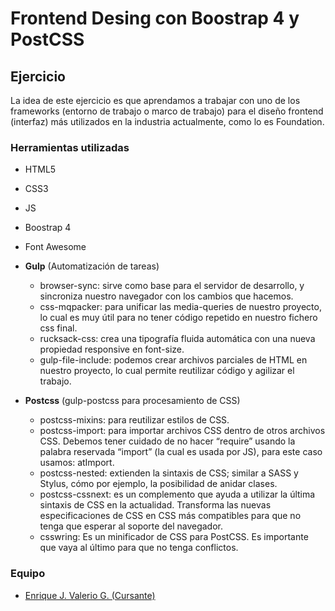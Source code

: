 # Frontend Desing con Boostrap 4 y PostCSS
## Ejercicio

La idea de este ejercicio es que aprendamos a trabajar con uno de los frameworks (entorno de trabajo o marco de trabajo) para el diseño frontend (interfaz) más utilizados en la industria actualmente, como lo es Foundation.

### Herramientas utilizadas
* HTML5
* CSS3
* JS
* Boostrap 4
* Font Awesome
* **Gulp** (Automatización de tareas)
	- browser-sync: sirve como base para el servidor de desarrollo, y sincroniza nuestro navegador con los cambios que hacemos.
	- css-mqpacker: para unificar las media-queries de nuestro proyecto, lo cual es muy útil para no tener código repetido en nuestro fichero css final.
	- rucksack-css: crea una tipografía fluida automática con una nueva propiedad responsive en font-size.
	- gulp-file-include: podemos crear archivos parciales de HTML en nuestro proyecto, lo cual permite reutilizar código y agilizar el trabajo.

* **Postcss** (gulp-postcss para procesamiento de CSS)
	- postcss-mixins: para reutilizar estilos de CSS.
	- postcss-import: para importar archivos CSS dentro de otros archivos CSS. Debemos tener cuidado de no hacer “require” usando la palabra reservada “import” (la cual es usada por JS), para este caso usamos: atImport.
	- postcss-nested: extienden la sintaxis de CSS; similar a SASS y Stylus, cómo por ejemplo, la posibilidad de anidar clases.
	- postcss-cssnext: es un complemento que ayuda a utilizar la última sintaxis de CSS en la actualidad. Transforma las nuevas especificaciones de CSS en CSS más compatibles para que no tenga que esperar al soporte del navegador. 
	- csswring: Es un minificador de CSS para PostCSS. Es importante que vaya al último para que no tenga conflictos.   

### Equipo
* [Enrique J. Valerio G. (Cursante)](https://github.com/Caballero73 "Enrique Valerio - Cursante")